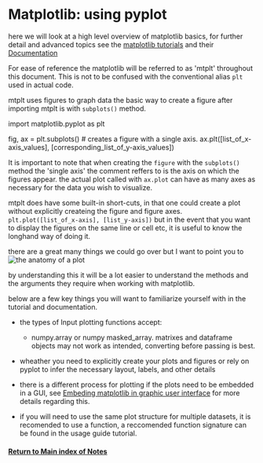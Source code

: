# Matplotlib: using pyplot

here we will look at a high level overview of  matplotlib basics, for further detail and advanced topics see the [matplotlib tutorials](https://matplotlib.org/tutorials/index.html) and their [Documentation](https://matplotlib.org/contents.html#)

For ease of reference the matplotlib will be referred to as 'mtplt' throughout this document. This is not to be confused with the conventional alias `plt` used in actual code. 

mtplt uses figures to graph data the basic way to create a figure after importing mtplt is with `subplots()` method. 
>>
  import matplotlib.pyplot as plt

  fig, ax = plt.subplots() # creates a figure with a single axis. 
  ax.plt([list_of_x-axis_values], [corresponding_list_of_y-axis_values])

>>

It is important to note that when creating the `figure` with the `subplots()` method the 'single axis' the comment reffers to is the axis on which the figures appear. the actual plot called with `ax.plot` can have as many axes as necessary for the data you wish to visualize. 

mtplt does have some built-in short-cuts, in that one could create a plot without explicitly createing the figure and figure axes. 
` plt.plot([list_of_x-axis], [list_y-axis])` but in the event that you want to display the figures on the same line or cell etc, it is useful to know the longhand way of doing it. 


there are a great many things we could go over but I want to point you to ![the anatomy of a plot](https://matplotlib.org/_images/anatomy.png)

by understanding this it will be a lot easier to understand the methods and the arguments they require when working with matplotlib.

below are a few key things you will want to familiarize yourself with in the tutorial and documentation. 

- the types of Input plotting functions accept: 
  - numpy.array or numpy masked_array. matrixes and dataframe objects may not work as intended, converting before passing is best. 
- wheather you need to explicitly create your plots and figures or rely on pyplot to infer the necessary layout, labels, and other details
- there is a different process for plotting if the plots need to be embedded in a GUI, see [Embeding matplotlib in graphic user interface](https://matplotlib.org/gallery/index.html#user-interfaces) for more details regarding this. 

- if you will need to use the same plot structure for multiple datasets, it is recomended to use a function, a reccomended function signature can be found in the usage guide tutorial.







#### [Return to Main index of Notes](./README.md)